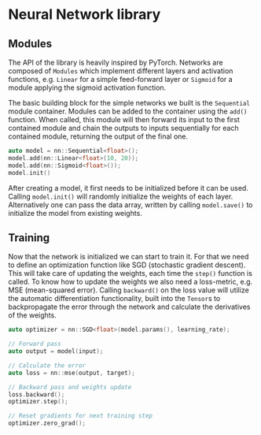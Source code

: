 # Neural Network library

## Modules

The API of the library is heavily inspired by PyTorch. Networks are composed of `Modules` which implement different layers and activation functions, e.g. `Linear` for a simple feed-forward layer or `Sigmoid` for a module applying the sigmoid activation function.

The basic building block for the simple networks we built is the `Sequential` module container. Modules can be added to the container using the `add()` function. When called, this module will then forward its input to the first contained module and chain the outputs to inputs sequentially for each contained module, returning the output of the final one.

```cpp
auto model = nn::Sequential<float>();
model.add(nn::Linear<float>(10, 20));
model.add(nn::Sigmoid<float>());
model.init()
```

After creating a model, it first needs to be initialized before it can be used. Calling `model.init()` will randomly initialize the weights of each layer. Alternatively one can pass the data array, written by calling `model.save()` to initialize the model from existing weights.

## Training

Now that the network is initialized we can start to train it. For that we need to define an optimization function like SGD (stochastic gradient descent). This will take care of updating the weights, each time the `step()` function is called. To know how to update the weights we also need a loss-metric, e.g. MSE (mean-squared error). Calling `backward()` on the loss value will utilize the automatic differentiation functionality, built into the `Tensor`s to backpropagate the error through the network and calculate the derivatives of the weights.

```cpp
auto optimizer = nn::SGD<float>(model.params(), learning_rate);

// Forward pass
auto output = model(input);

// Calculate the error
auto loss = nn::mse(output, target);

// Backward pass and weights update
loss.backward();
optimizer.step();

// Reset gradients for next training step
optimizer.zero_grad();
```
